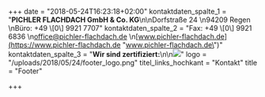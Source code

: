 +++
date = "2018-05-24T16:23:18+02:00"
kontaktdaten_spalte_1 = "**PICHLER FLACHDACH GmbH & Co. KG**\n\nDorfstraße 24  \n94209 Regen  \nBüro: +49 \\[0\\] 9921 7707"
kontaktdaten_spalte_2 = "Fax: +49 \\[0\\] 9921 6836  \n[office@pichler-flachdach.de]()  \n[www.pichler-flachdach.de](https://www.pichler-flachdach.de \"www.pichler-flachdach.de\")"
kontaktdaten_spalte_3 = "**Wir sind zertifiziert:**\n\n![](/uploads/2018/05/24/sarnafil.png)"
logo = "/uploads/2018/05/24/footer_logo.png"
titel_links_hochkant = "Kontakt"
title = "Footer"

+++

